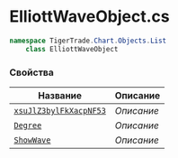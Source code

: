 
# ElliottWaveObject.cs
```csharp
namespace TigerTrade.Chart.Objects.List  
    class ElliottWaveObject
```

### Свойства
| Название | Описание |
| --- | --- |
| [`xsuJlZ3bylFkXacpNF53`](./Свойства/xsuJlZ3bylFkXacpNF53.md) | *Описание* |
| [`Degree`](./Свойства/Degree.md) | *Описание* |
| [`ShowWave`](./Свойства/ShowWave.md) | *Описание* |
